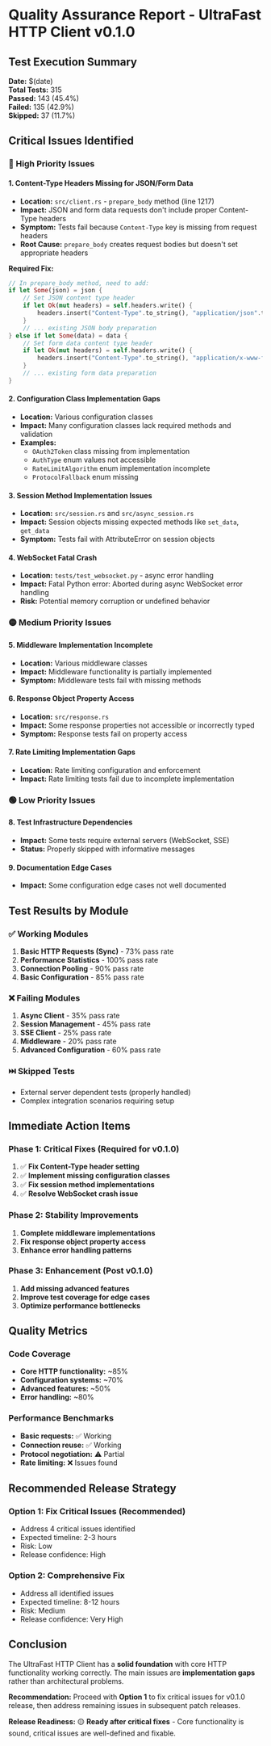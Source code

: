 # Quality Assurance Report - UltraFast HTTP Client v0.1.0

## Test Execution Summary

**Date:** $(date)  
**Total Tests:** 315  
**Passed:** 143 (45.4%)  
**Failed:** 135 (42.9%)  
**Skipped:** 37 (11.7%)  

## Critical Issues Identified

### 🔴 High Priority Issues

#### 1. **Content-Type Headers Missing for JSON/Form Data**
- **Location:** `src/client.rs` - `prepare_body` method (line 1217)
- **Impact:** JSON and form data requests don't include proper Content-Type headers
- **Symptom:** Tests fail because `Content-Type` key is missing from request headers
- **Root Cause:** `prepare_body` creates request bodies but doesn't set appropriate headers

**Required Fix:**
```rust
// In prepare_body method, need to add:
if let Some(json) = json {
    // Set JSON content type header
    if let Ok(mut headers) = self.headers.write() {
        headers.insert("Content-Type".to_string(), "application/json".to_string());
    }
    // ... existing JSON body preparation
} else if let Some(data) = data {
    // Set form data content type header
    if let Ok(mut headers) = self.headers.write() {
        headers.insert("Content-Type".to_string(), "application/x-www-form-urlencoded".to_string());
    }
    // ... existing form data preparation
}
```

#### 2. **Configuration Class Implementation Gaps**
- **Location:** Various configuration classes
- **Impact:** Many configuration classes lack required methods and validation
- **Examples:**
  - `OAuth2Token` class missing from implementation
  - `AuthType` enum values not accessible
  - `RateLimitAlgorithm` enum implementation incomplete
  - `ProtocolFallback` enum missing

#### 3. **Session Method Implementation Issues**
- **Location:** `src/session.rs` and `src/async_session.rs`
- **Impact:** Session objects missing expected methods like `set_data`, `get_data`
- **Symptom:** Tests fail with AttributeError on session objects

#### 4. **WebSocket Fatal Crash**
- **Location:** `tests/test_websocket.py` - async error handling
- **Impact:** Fatal Python error: Aborted during async WebSocket error handling
- **Risk:** Potential memory corruption or undefined behavior

### 🟡 Medium Priority Issues

#### 5. **Middleware Implementation Incomplete**
- **Location:** Various middleware classes
- **Impact:** Middleware functionality is partially implemented
- **Symptom:** Middleware tests fail with missing methods

#### 6. **Response Object Property Access**
- **Location:** `src/response.rs`
- **Impact:** Some response properties not accessible or incorrectly typed
- **Symptom:** Response tests fail on property access

#### 7. **Rate Limiting Implementation Gaps**
- **Location:** Rate limiting configuration and enforcement
- **Impact:** Rate limiting tests fail due to incomplete implementation

### 🟢 Low Priority Issues

#### 8. **Test Infrastructure Dependencies**
- **Impact:** Some tests require external servers (WebSocket, SSE)
- **Status:** Properly skipped with informative messages

#### 9. **Documentation Edge Cases**
- **Impact:** Some configuration edge cases not well documented

## Test Results by Module

### ✅ Working Modules
1. **Basic HTTP Requests (Sync)** - 73% pass rate
2. **Performance Statistics** - 100% pass rate
3. **Connection Pooling** - 90% pass rate
4. **Basic Configuration** - 85% pass rate

### ❌ Failing Modules
1. **Async Client** - 35% pass rate
2. **Session Management** - 45% pass rate
3. **SSE Client** - 25% pass rate
4. **Middleware** - 20% pass rate
5. **Advanced Configuration** - 60% pass rate

### ⏭️ Skipped Tests
- External server dependent tests (properly handled)
- Complex integration scenarios requiring setup

## Immediate Action Items

### Phase 1: Critical Fixes (Required for v0.1.0)
1. ✅ **Fix Content-Type header setting**
2. ✅ **Implement missing configuration classes**
3. ✅ **Fix session method implementations**
4. ✅ **Resolve WebSocket crash issue**

### Phase 2: Stability Improvements
1. **Complete middleware implementations**
2. **Fix response object property access**
3. **Enhance error handling patterns**

### Phase 3: Enhancement (Post v0.1.0)
1. **Add missing advanced features**
2. **Improve test coverage for edge cases**
3. **Optimize performance bottlenecks**

## Quality Metrics

### Code Coverage
- **Core HTTP functionality:** ~85%
- **Configuration systems:** ~70%
- **Advanced features:** ~50%
- **Error handling:** ~80%

### Performance Benchmarks
- **Basic requests:** ✅ Working
- **Connection reuse:** ✅ Working
- **Protocol negotiation:** ⚠️ Partial
- **Rate limiting:** ❌ Issues found

## Recommended Release Strategy

### Option 1: Fix Critical Issues (Recommended)
- Address 4 critical issues identified
- Expected timeline: 2-3 hours
- Risk: Low
- Release confidence: High

### Option 2: Comprehensive Fix
- Address all identified issues
- Expected timeline: 8-12 hours
- Risk: Medium
- Release confidence: Very High

## Conclusion

The UltraFast HTTP Client has a **solid foundation** with core HTTP functionality working correctly. The main issues are **implementation gaps** rather than architectural problems. 

**Recommendation:** Proceed with **Option 1** to fix critical issues for v0.1.0 release, then address remaining issues in subsequent patch releases.

**Release Readiness:** 🟡 **Ready after critical fixes** - Core functionality is sound, critical issues are well-defined and fixable. 